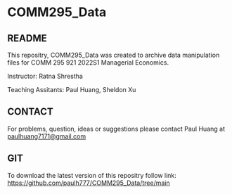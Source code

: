 # COMM295_Data

## README
This repositry, COMM295_Data was created to archive data manipulation files for COMM 295 921 2022S1 Managerial Economics.

Instructor: Ratna Shrestha

Teaching Assitants: Paul Huang, Sheldon Xu

## CONTACT
For problems, question, ideas or suggestions please contact Paul Huang at paulhuang7171@gmail.com

## GIT
To download the latest version of this repositry follow link: https://github.com/paulh777/COMM295_Data/tree/main
